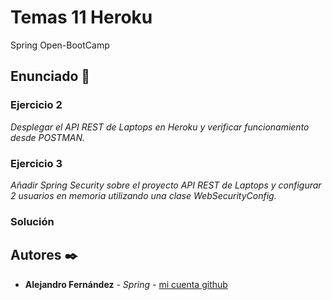 # Temas 11 Heroku

Spring Open-BootCamp

## Enunciado 🚀

### Ejercicio 2
_Desplegar el API REST de Laptops en Heroku y verificar funcionamiento desde POSTMAN._


### Ejercicio 3
_Añadir Spring Security sobre el proyecto API REST de Laptops y configurar 2 usuarios en memoria utilizando una clase WebSecurityConfig._


### Solución

## Autores ✒️

* **Alejandro Fernández** - *Spring* - [mi cuenta github](https://github.com/AlejandroAST)

